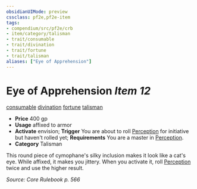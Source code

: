 ```yaml
---
obsidianUIMode: preview
cssclass: pf2e,pf2e-item
tags:
- compendium/src/pf2e/crb
- item/category/talisman
- trait/consumable
- trait/divination
- trait/fortune
- trait/talisman
aliases: ["Eye of Apprehension"]
---
```

# Eye of Apprehension *Item 12*  
[consumable](../../../rules/traits/consumable.md)  [divination](../../../rules/traits/divination.md)  [fortune](../../../rules/traits/fortune.md)  [talisman](../../../rules/traits/talisman.md)  

- **Price** 400 gp
- **Usage** affixed to armor
- **Activate** envision; **Trigger** You are about to roll [Perception](../../skills.md#Perception) for initiative but haven't rolled yet; **Requirements** You are a master in [Perception](../../skills.md#Perception).
- **Category** Talisman

This round piece of cymophane's silky inclusion makes it look like a cat's eye. While affixed, it makes you jittery. When you activate it, roll [Perception](../../skills.md#Perception) twice and use the higher result.

*Source: Core Rulebook p. 566*